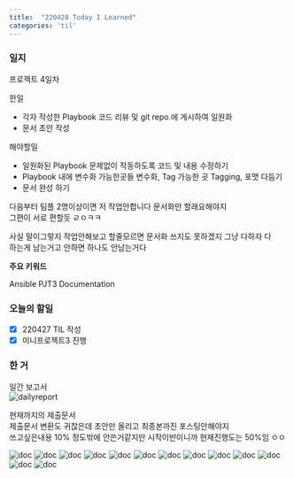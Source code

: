 ```yaml
---
title:  "220428 Today I Learned"
categories: 'til'
---
```

<!-- 
![aas](/assets/til/220328til1.png)

<img src="/assets/til/220328til1.png" width="100%" height="100%"> -->



### 일지

프로젝트 4일차    

한일  
- 각자 작성한 Playbook 코드 리뷰 및 git repo.에 게시하여 일원화 
- 문서 초안 작성

해야할일  
- 일원화된 Playbook 문제없이 작동하도록 코드 및 내용 수정하기
- Playbook 내에 변수화 가능한곳들 변수화, Tag 가능한 곳 Tagging, 포맷 다듬기
- 문서 완성 하기

다음부터 팀플 2명이상이면 저 작업안합니다 문서화만 할래요해야지  
그편이 서로 편할듯 ㄹㅇㅋㅋ  

사실 말이그렇지 작업안해보고 할줄모르면 문서화 쓰지도 못하겠지
그냥 다하자 다  
하는게 남는거고 안하면 하나도 안남는거다  

**주요 키워드**

Ansible PJT3
Documentation

### 오늘의 할일
- [x] 220427 TIL 작성
- [x] 미니프로젝트3 진행

### 한 거

일간 보고서  
![dailyreport](/assets/images/til321.png)

현재까지의 제출문서  
제출문서 변환도 귀찮은데 초안만 올리고 최종본까진 포스팅안해야지  
쓰고싶은내용 10% 정도밖에 안쓴거같지만 시작이반이니까 현재진행도는 50%임 ㅇㅇ  

![doc](/assets/til/til32_1.png)
![doc](/assets/til/til32_2.png)
![doc](/assets/til/til32_3.png)
![doc](/assets/til/til32_4.png)
![doc](/assets/til/til32_5.png)
![doc](/assets/til/til32_6.png)
![doc](/assets/til/til32_7.png)
![doc](/assets/til/til32_8.png)
![doc](/assets/til/til32_9.png)
![doc](/assets/til/til32_10.png)
![doc](/assets/til/til32_11.png)
![doc](/assets/til/til32_12.png)
![doc](/assets/til/til32_13.png)

 

